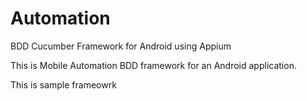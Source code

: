 # Automation
BDD Cucumber Framework for Android using Appium


This is Mobile Automation BDD framework for an Android application.

This is sample frameowrk 

